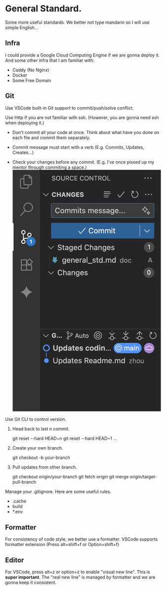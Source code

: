 # General Standard.

Some more useful standards. We better not type mandarin so I will use simple English...

## Infra

I could provide a Google Cloud Computing Engine if we are gonna deploy it. And some other infra that I am familiar with:

-   Caddy (No Nginx)
-   Docker
-   Some Free Domain

## Git

Use VSCode built-in Git support to commit/push/solve conflict.

Use Http if you are not familiar with ssh. (However, you are gonna need ssh when deploying it.)

-   Don't commit all your code at once. Think about what have you done on each file and commit them separately.

-   Commit message must start with a verb (E.g. Commits, Updates, Creates...)
  
-   Check your changes before any commit. (E.g. I've once pissed up my mentor through commiting a space.)
![alt text](image.png)

Use Git CLI to control version.

1.  Head back to last n commit.

    git reset --hard HEAD~n
    git reset --hard HEAD~1
    ...

2.  Create your own branch.
    
    git checkout -b your-branch

3.  Pull updates from other branch.

    git checkout origin/your-branch
    git fetch origin
    git merge origin/target-pull-branch

Manage your .gitignore. Here are some useful rules. 

-   .cache
-   build
-   *.env

## Formatter

For consistency of code style, we better use a formatter. VSCode supports formatter extension (Press alt+shift+f or Option+shift+f)

## Editor

For VSCode, press alt+z or option+z to enable "visual new line". This is **super important**. The "real new line" is managed by formatter and we are gonna keep it consistent.